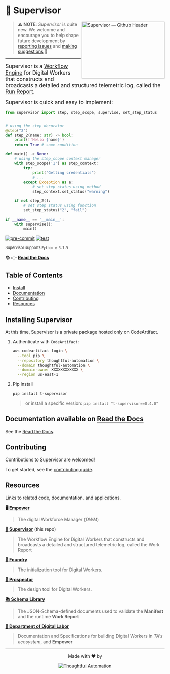# 👷 Supervisor

<img
  title="Supervisor"
  alt="Supervisor — Github Header"
  width="262px"
  height="179.5px"
  align="right"
  src="https://user-images.githubusercontent.com/1096881/147704110-3116d1e3-c278-45d6-b99a-209faf2b17e0.png"
/>

> **:warning: NOTE**: *Supervisor* is quite new.
> We welcome and encourage you to help shape future
> development by [reporting issues][git:issues] and
> [making suggestions][url:notion-feedback] 💖

---
<big>Supervisor is a <u>Workflow Engine</u> for Digital Workers that constructs
and broadcasts a detailed and structured telemetric log, called the <u>Run Report</u>.

Supervisor is quick and easy to implement:</big>

```python
from supervisor import step, step_scope, supervise, set_step_status


# using the step decorator
@step("2")
def step_2(name: str) -> bool:
    print(f'Hello {name}')
    return True # some condition

def main() -> None:
    # using the step_scope context manager
    with step_scope('1') as step_context:
        try:
            print("Getting credentials")
            # ...
        except Exception as e:
            # set step status using method
            step_context.set_status("warning")

    if not step_2():
        # set step status using function
        set_step_status("2", "fail")

if __name__ == '__main__':
    with supervise():
        main()
```

[![pre-commit](https://github.com/thoughtful-automation/supervisor/workflows/pre-commit/badge.svg?event=push)](https://github.com/thoughtful-automation/supervisor/actions?query=workflow%3Apre-commit+event%3Apush)
[![test](https://github.com/thoughtful-automation/supervisor/workflows/test/badge.svg?event=push)](https://github.com/thoughtful-automation/supervisor/actions?query=workflow%3Atest+event%3Apush)

<small>Supervisor supports `Python ≥ 3.7.5`</small>

:books: 👉️ **[Read the Docs][url:readthedocs]**

## Table of Contents

- [Install](#install)
- [Documentation](#documentation)
- [Contributing](#contributing)
- [Resources](#resources)

## Installing Supervisor

At this time, Supervisor is a private package hosted only on CodeArtifact.

1. Authenticate with `CodeArtifact`:

   ```bash
   aws codeartifact login \
     --tool pip \
     --repository thoughtful-automation \
     --domain thoughtful-automation \
     --domain-owner XXXXXXXXXXXX \
     --region us-east-1
   ```

2. Pip install

   ```bash
   pip install t-supervisor
   ```

   > or install a specific version: `pip install "t-supervisor==0.4.0"`

## Documentation available on [Read the Docs][url:readthedocs]

See the [Read the Docs][url:readthedocs].

## Contributing

Contributions to Supervisor are welcomed!

To get started, see the [contributing guide](CONTRIBUTING.md).

## Resources

Links to related code, documentation, and applications.

[**🖥 Empower**][url:dwm]

> The digital Workforce Manager (*DWM*)

[**👷 Supervisor**][url:supervisor] (this repo)

> The Workflow Engine for Digital Workers that constructs
and broadcasts a detailed and structured telemetric log, called the Work Report

[**:robot: Foundry**][url:otto]

> The initialization tool for Digital Workers.

[**🔀 Prospector**][url:prospector]

> The design tool for Digital Workers.

[**:books: Schema Library**][url:schema-lib]

  > The JSON-Schema-defined documents used to validate the **Manifest** and the
  > runtime **Work Report**

[**:eagle: Department of Digital
  Labor**][url:dodl]

> Documentation and Specifications for building Digital Workers in *TA's
> ecosystem*, and **Empower**

---

<div align="center">

  Made with ❤️ by

  [![Thoughtful Automation](https://user-images.githubusercontent.com/1096881/141985289-317c2e72-3c2d-4e6b-800a-0def1a05f599.png)][url:ta]

</div>

<!--  Link References -->

[url:ta]: https://www.thoughtfulautomation.com/
[url:dwm]: https://app.thoughtfulautomation.com/
[url:supervisor]: https://github.com/Thoughtful-Automation/supervisor
[url:otto]: https://github.com/Thoughtful-Automation/otto
[url:prospector]: https://github.com/Thoughtful-Automation/prospector
[url:dodl]: https://github.com/Thoughtful-Automation/dodl
[url:schema-lib]: https://github.com/Thoughtful-Automation/schemas
[url:notion-feedback]:
    https://www.notion.so/thoughtfulautomation/Feedback-Feature-Requests-5716a73769ea4e0cba398e921eab44b5
[git:issues]: https://github.com/Thoughtful-Automation/supervisor/issues
[url:readthedocs]: https://thoughtful-supervisor.readthedocs-hosted.com/en/latest/
